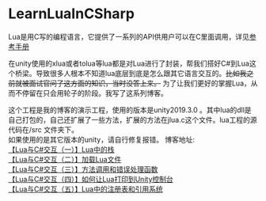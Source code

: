 # LearnLuaInCSharp
Lua是用C写的编程语言，它提供了一系列的API供用户可以在C里面调用，详见[参考手册](http://cloudwu.github.io/lua53doc/contents.html)

在unity使用的xlua或者tolua等lua都是对Lua进行了封装，帮我们搭好C#到Lua这个桥梁。导致很多人根本不知道lua底层到底是怎么跟其它语言交互的。~~比如我之前就被面试官问了这方面的知识，当时没答上来。~~ 为了让我们更好的掌握Lua，从而不停留在只会用轮子的阶段。我写了这系列博客。

这个工程是我的博客的演示工程，使用的版本是unity2019.3.0 。其中lua的dll是自己打包的，自己还扩展了一些方法，扩展的方法在jlua.c这个文件。lua工程的源代码在/src 文件夹下。    
如果使用的是其它版本的unity，请自行修复报错。
博客地址:  
[【Lua与C#交互（一）】Lua中的栈](https://blog.csdn.net/j756915370/article/details/105779176)  
[【Lua与C#交互（二）】加载Lua文件](https://blog.csdn.net/j756915370/article/details/105846924)  
[【Lua与C#交互（三）】方法调用和错误处理函数](https://blog.csdn.net/j756915370/article/details/105906839)   
[【Lua与C#交互（四）】如何让Lua打印到Unity控制台](https://blog.csdn.net/j756915370/article/details/106799112)  
[【Lua与C#交互（五）】Lua中的注册表和引用系统](https://blog.csdn.net/j756915370/article/details/106875122)  
